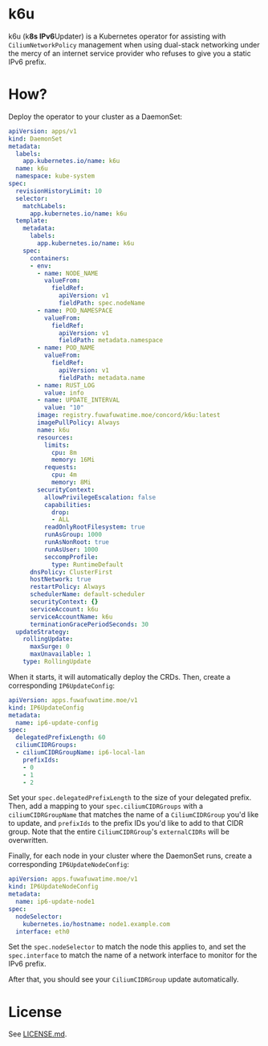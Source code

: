 # k6u
k6u (k**8s IPv6**Updater) is a Kubernetes operator for assisting with
`CiliumNetworkPolicy` management when using dual-stack networking under the
mercy of an internet service provider who refuses to give you a static IPv6
prefix.

# How?
Deploy the operator to your cluster as a DaemonSet:
```yaml
apiVersion: apps/v1
kind: DaemonSet
metadata:
  labels:
    app.kubernetes.io/name: k6u
  name: k6u
  namespace: kube-system
spec:
  revisionHistoryLimit: 10
  selector:
    matchLabels:
      app.kubernetes.io/name: k6u
  template:
    metadata:
      labels:
        app.kubernetes.io/name: k6u
    spec:
      containers:
      - env:
        - name: NODE_NAME
          valueFrom:
            fieldRef:
              apiVersion: v1
              fieldPath: spec.nodeName
        - name: POD_NAMESPACE
          valueFrom:
            fieldRef:
              apiVersion: v1
              fieldPath: metadata.namespace
        - name: POD_NAME
          valueFrom:
            fieldRef:
              apiVersion: v1
              fieldPath: metadata.name
        - name: RUST_LOG
          value: info
        - name: UPDATE_INTERVAL
          value: "10"
        image: registry.fuwafuwatime.moe/concord/k6u:latest
        imagePullPolicy: Always
        name: k6u
        resources:
          limits:
            cpu: 8m
            memory: 16Mi
          requests:
            cpu: 4m
            memory: 8Mi
        securityContext:
          allowPrivilegeEscalation: false
          capabilities:
            drop:
            - ALL
          readOnlyRootFilesystem: true
          runAsGroup: 1000
          runAsNonRoot: true
          runAsUser: 1000
          seccompProfile:
            type: RuntimeDefault
      dnsPolicy: ClusterFirst
      hostNetwork: true
      restartPolicy: Always
      schedulerName: default-scheduler
      securityContext: {}
      serviceAccount: k6u
      serviceAccountName: k6u
      terminationGracePeriodSeconds: 30
  updateStrategy:
    rollingUpdate:
      maxSurge: 0
      maxUnavailable: 1
    type: RollingUpdate
```

When it starts, it will automatically deploy the CRDs. Then, create a
corresponding `IP6UpdateConfig`:

```yaml
apiVersion: apps.fuwafuwatime.moe/v1
kind: IP6UpdateConfig
metadata:
  name: ip6-update-config
spec:
  delegatedPrefixLength: 60
  ciliumCIDRGroups:
  - ciliumCIDRGroupName: ip6-local-lan
    prefixIds:
    - 0
    - 1
    - 2
```

Set your `spec.delegatedPrefixLength` to the size of your delegated prefix.
Then, add a mapping to your `spec.ciliumCIDRGroups` with a `ciliumCIDRGroupName`
that matches the name of a `CiliumCIDRGroup` you'd like to update, and
`prefixIds` to the prefix IDs you'd like to add to that CIDR group. Note that
the entire `CiliumCIDRGroup`'s `externalCIDRs` will be overwritten.

Finally, for each node in your cluster where the DaemonSet runs, create a
corresponding `IP6UpdateNodeConfig`:

```yaml
apiVersion: apps.fuwafuwatime.moe/v1
kind: IP6UpdateNodeConfig
metadata:
  name: ip6-update-node1
spec:
  nodeSelector:
    kubernetes.io/hostname: node1.example.com
  interface: eth0
```

Set the `spec.nodeSelector` to match the node this applies to, and set the
`spec.interface` to match the name of a network interface to monitor for the
IPv6 prefix.

After that, you should see your `CiliumCIDRGroup` update automatically.

# License

See [LICENSE.md](LICENSE.md).

